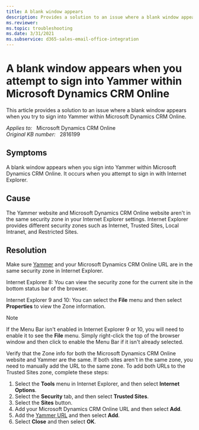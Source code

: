```yaml
---
title: A blank window appears
description: Provides a solution to an issue where a blank window appears when you try to sign into Yammer within Microsoft Dynamics CRM Online.
ms.reviewer: 
ms.topic: troubleshooting
ms.date: 3/31/2021
ms.subservice: d365-sales-email-office-integration
---
```

# A blank window appears when you attempt to sign into Yammer within Microsoft Dynamics CRM Online

This article provides a solution to an issue where a blank window appears when you try to sign into Yammer within Microsoft Dynamics CRM Online.

_Applies to:_ &nbsp; Microsoft Dynamics CRM Online  
_Original KB number:_ &nbsp; 2816199

## Symptoms

A blank window appears when you sign into Yammer within Microsoft Dynamics CRM Online. It occurs when you attempt to sign in with Internet Explorer.

## Cause

The Yammer website and Microsoft Dynamics CRM Online website aren't in the same security zone in your Internet Explorer settings. Internet Explorer provides different security zones such as Internet, Trusted Sites, Local Intranet, and Restricted Sites.

## Resolution

Make sure [Yammer](https://www.yammer.com) and your Microsoft Dynamics CRM Online URL are in the same security zone in Internet Explorer.

Internet Explorer 8: You can view the security zone for the current site in the bottom status bar of the browser.

Internet Explorer 9 and 10: You can select the **File** menu and then select **Properties** to view the Zone information.

> [!NOTE]
> If the Menu Bar isn't enabled in Internet Explorer 9 or 10, you will need to enable it to see the **File** menu. Simply right-click the top of the browser window and then click to enable the Menu Bar if it isn't already selected.

Verify that the Zone info for both the Microsoft Dynamics CRM Online website and Yammer are the same. If both sites aren't in the same zone, you need to manually add the URL to the same zone. To add both URLs to the Trusted Sites zone, complete these steps:

1. Select the **Tools** menu in Internet Explorer, and then select **Internet Options**.
2. Select the **Security** tab, and then select **Trusted Sites**.
3. Select the **Sites** button.
4. Add your Microsoft Dynamics CRM Online URL and then select **Add**.
5. Add the [Yammer URL](https://www.yammer.com) and then select **Add**.
6. Select **Close** and then select **OK**.
